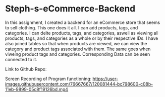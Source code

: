 # Steph-s-eCommerce-Backend

In this assignment, I created a backend for an eCommerce store that seems to sell clothing. This one does it all. I can add products, tags, and categories. I can delte products, tags, and categories, aswell as viewing all products, tags, and categories as a whole or by their respective IDs. I have also joined tables so that when products are viewed, we can view the category and product tags associated with them. The same goes when viweing product tags and categories. Corresponding Data can be seen connected to it.

Link to Github Repo:

Screen Recording of Program functioning: https://user-images.githubusercontent.com/76667667/120081444-bc798600-c08b-11eb-9899-05c8f19126bd.mp4 
